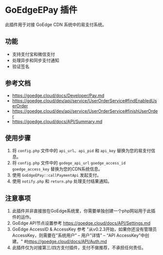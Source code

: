 # GoEdgeEPay 插件

此插件用于对接 GoEdge CDN 系统中的易支付系统。

## 功能

- 支持支付宝和微信支付
- 处理异步和同步支付通知
- 验证签名

## 参考文档

- https://goedge.cloud/docs/Developer/Pay.md
- https://goedge.cloud/dev/api/service/UserOrderService#findEnabledUserOrder
- https://goedge.cloud/dev/api/service/UserOrderService#finishUserOrder
- https://goedge.cloud/docs/API/Summary.md
  
## 使用步骤

1. 将 `config.php` 文件中的 `api_url`、`api_pid` 和 `api_key` 替换为您的易支付信息。
2. 将 `config.php` 文件中的 `godege_api_url` `goedge_access_id` `goedge_access_key` 替换为您的CDN系统信息。
3. 使用 `GoEdgeEPay::callPaymentApi` 发起支付。
4. 使用 `notify.php` 和 `return.php` 处理支付结果通知。

## 注意事项

1. 此插件并非直接放在GoEdge系统里，你需要单独创建一个php网站用于此插件的运作。
2. GoEdge API节点设置参考 https://goedge.cloud/docs/API/Settings.md
3. GoEdge AccessID & AccessKey 参考 "从v0.2.3开始，如果你还没有管理员AccessKey，则需要在”系统用户” – 用户”详情” – “API AccessKey”中创建。" #https://goedge.cloud/docs/API/Auth.md
4. 此插件仅为对接第三/四方支付插件，支付不做推荐，不承担任何责任。
